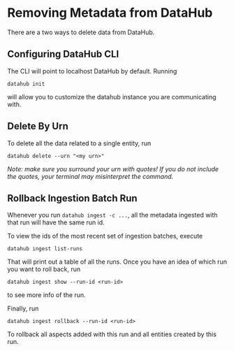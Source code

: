 # Removing Metadata from DataHub

There are a two ways to delete data from DataHub.


## Configuring DataHub CLI

The CLI will point to localhost DataHub by default. Running

```
datahub init
```

will allow you to customize the datahub instance you are communicating with.


## Delete By Urn

To delete all the data related to a single entity, run

```
datahub delete --urn "<my urn>"
```

_Note: make sure you surround your urn with quotes! If you do not include the quotes, your terminal may misinterpret the command._

## Rollback Ingestion Batch Run

Whenever you run `datahub ingest -c ...`, all the metadata ingested with that run will have the same run id.

To view the ids of the most recent set of ingestion batches, execute

```
datahub ingest list-runs
```

That will print out a table of all the runs. Once you have an idea of which run you want to roll back, run

```
datahub ingest show --run-id <run-id>
```

to see more info of the run.

Finally, run

```
datahub ingest rollback --run-id <run-id>
```

To rollback all aspects added with this run and all entities created by this run.
